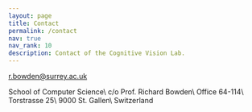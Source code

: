 ```yaml
---
layout: page
title: Contact
permalink: /contact
nav: true
nav_rank: 10
description: Contact of the Cognitive Vision Lab.
---
```


[<i class="fas fa-envelope"></i> r.bowden@surrey.ac.uk](mailto:r.bowden@surrey.ac.uk)

School of Computer Science\\
c/o Prof. Richard Bowden\\
Office 64-114\\
Torstrasse 25\\
9000 St. Gallen\\
Switzerland
